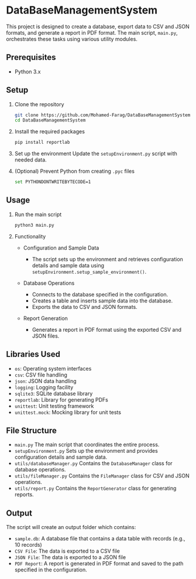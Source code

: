 # DataBaseManagementSystem

This project is designed to create a database, export data to CSV and JSON formats, and generate a report in PDF format. The main script, `main.py`, orchestrates these tasks using various utility modules.

## Prerequisites

- Python 3.x

## Setup

1. Clone the repository

    ```bash
    git clone https://github.com/Mohamed-Farag/DataBaseManagementSystem.git
    cd DataBaseManagementSystem
    ```

2. Install the required packages

    ```bash
    pip install reportlab
    ```

3. Set up the environment
    Update the `setupEnvironment.py` script with needed data.

4. (Optional) Prevent Python from creating `.pyc` files

    ```bash
    set PYTHONDONTWRITEBYTECODE=1
    ```

## Usage

1. Run the main script

    ```bash
    python3 main.py
    ```

2. Functionality

    - Configuration and Sample Data
        - The script sets up the environment and retrieves configuration details and sample data using `setupEnvironment.setup_sample_environment()`.

    - Database Operations
        - Connects to the database specified in the configuration.
        - Creates a table and inserts sample data into the database.
        - Exports the data to CSV and JSON formats.

    - Report Generation
        - Generates a report in PDF format using the exported CSV and JSON files.

## Libraries Used
- `os`: Operating system interfaces
- `csv`: CSV file handling
- `json`: JSON data handling
- `logging`: Logging facility
- `sqlite3`: SQLite database library
- `reportlab`: Library for generating PDFs
- `unittest`: Unit testing framework
- `unittest.mock`: Mocking library for unit tests

## File Structure

- `main.py` The main script that coordinates the entire process.
- `setupEnvironment.py` Sets up the environment and provides configuration details and sample data.
- `utils/databaseManager.py` Contains the `DatabaseManager` class for database operations.
- `utils/fileManager.py` Contains the `FileManager` class for CSV and JSON operations.
- `utils/report.py` Contains the `ReportGenerator` class for generating reports.

## Output

The script will create an output folder which contains:
- `sample.db`: A database file that contains a data table with records (e.g., 10 records)
- `CSV File`: The data is exported to a CSV file
- `JSON File`: The data is exported to a JSON file
- `PDF Report`: A report is generated in PDF format and saved to the path specified in the configuration.
